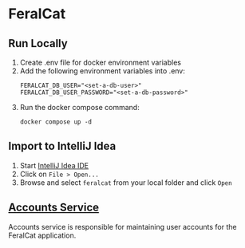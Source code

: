 # FeralCat

## Run Locally

1. Create .env file for docker environment variables
2. Add the following environment variables into .env:
   ```shell
   FERALCAT_DB_USER="<set-a-db-user>"
   FERALCAT_DB_USER_PASSWORD="<set-a-db-password>"
   ```
3. Run the docker compose command:
   ```shell
   docker compose up -d
   ```

## Import to IntelliJ Idea

1. Start [IntelliJ Idea IDE](https://www.jetbrains.com/idea/)
2. Click on `File > Open...`
3. Browse and select `feralcat` from your local folder and click `Open`

## [Accounts Service](accounts-service/README.md)

Accounts service is responsible for maintaining user accounts for the FeralCat application.
